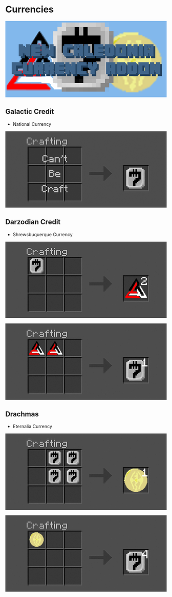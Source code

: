 # Currencies

![Background](../background.png)

## Galactic Credit
- National Currency

[![credit_recipe.png](images/credit_recipe.png)](images/credit_recipe.png)

## Darzodian Credit
- Shrewsbuquerque Currency

[![darzodian_credit_recipe.gif](images/darzodian_credit_recipe.gif)](images/darzodian_credit_recipe.gif)

[![darzodian_credit_revert.gif](images/darzodian_credit_revert.gif)](images/darzodian_credit_revert.gif)

## Drachmas 
- Eternalia Currency

[![darchma_credit_recipe.gif](images/darchma_credit_recipe.gif)](images/darchma_credit_recipe.gif)

[![darchma_credit_revert](images/darchma_credit_revert.gif)](images/darchma_credit_revert.gif)
